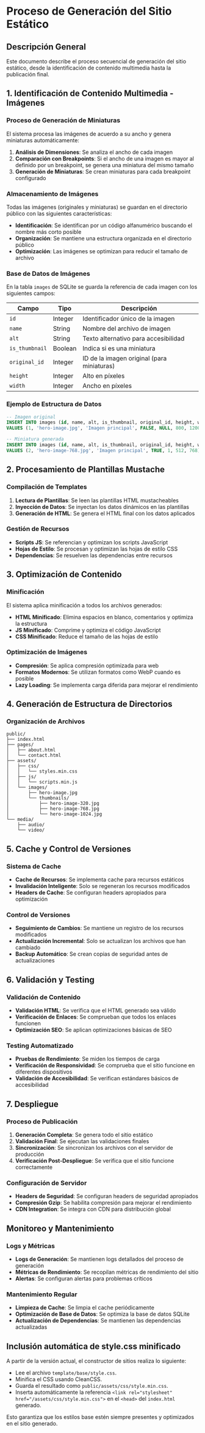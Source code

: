 # Proceso de Generación del Sitio Estático

## Descripción General

Este documento describe el proceso secuencial de generación del sitio estático, desde la identificación de contenido multimedia hasta la publicación final.

## 1. Identificación de Contenido Multimedia - Imágenes

### Proceso de Generación de Miniaturas

El sistema procesa las imágenes de acuerdo a su ancho y genera miniaturas automáticamente:

1. **Análisis de Dimensiones**: Se analiza el ancho de cada imagen
2. **Comparación con Breakpoints**: Si el ancho de una imagen es mayor al definido por un breakpoint, se genera una miniatura del mismo tamaño
3. **Generación de Miniaturas**: Se crean miniaturas para cada breakpoint configurado

### Almacenamiento de Imágenes

Todas las imágenes (originales y miniaturas) se guardan en el directorio público con las siguientes características:

- **Identificación**: Se identifican por un código alfanumérico buscando el nombre más corto posible
- **Organización**: Se mantiene una estructura organizada en el directorio público
- **Optimización**: Las imágenes se optimizan para reducir el tamaño de archivo

### Base de Datos de Imágenes

En la tabla `images` de SQLite se guarda la referencia de cada imagen con los siguientes campos:

| Campo | Tipo | Descripción |
|-------|------|-------------|
| `id` | Integer | Identificador único de la imagen |
| `name` | String | Nombre del archivo de imagen |
| `alt` | String | Texto alternativo para accesibilidad |
| `is_thumbnail` | Boolean | Indica si es una miniatura |
| `original_id` | Integer | ID de la imagen original (para miniaturas) |
| `height` | Integer | Alto en píxeles |
| `width` | Integer | Ancho en píxeles |

### Ejemplo de Estructura de Datos

```sql
-- Imagen original
INSERT INTO images (id, name, alt, is_thumbnail, original_id, height, width) 
VALUES (1, 'hero-image.jpg', 'Imagen principal', FALSE, NULL, 800, 1200);

-- Miniatura generada
INSERT INTO images (id, name, alt, is_thumbnail, original_id, height, width) 
VALUES (2, 'hero-image-768.jpg', 'Imagen principal', TRUE, 1, 512, 768);
```

## 2. Procesamiento de Plantillas Mustache

### Compilación de Templates

1. **Lectura de Plantillas**: Se leen las plantillas HTML mustacheables
2. **Inyección de Datos**: Se inyectan los datos dinámicos en las plantillas
3. **Generación de HTML**: Se genera el HTML final con los datos aplicados

### Gestión de Recursos

- **Scripts JS**: Se referencian y optimizan los scripts JavaScript
- **Hojas de Estilo**: Se procesan y optimizan las hojas de estilo CSS
- **Dependencias**: Se resuelven las dependencias entre recursos

## 3. Optimización de Contenido

### Minificación

El sistema aplica minificación a todos los archivos generados:

- **HTML Minificado**: Elimina espacios en blanco, comentarios y optimiza la estructura
- **JS Minificado**: Comprime y optimiza el código JavaScript
- **CSS Minificado**: Reduce el tamaño de las hojas de estilo

### Optimización de Imágenes

- **Compresión**: Se aplica compresión optimizada para web
- **Formatos Modernos**: Se utilizan formatos como WebP cuando es posible
- **Lazy Loading**: Se implementa carga diferida para mejorar el rendimiento

## 4. Generación de Estructura de Directorios

### Organización de Archivos

```
public/
├── index.html
├── pages/
│   ├── about.html
│   └── contact.html
├── assets/
│   ├── css/
│   │   └── styles.min.css
│   ├── js/
│   │   └── scripts.min.js
│   └── images/
│       ├── hero-image.jpg
│       └── thumbnails/
│           ├── hero-image-320.jpg
│           ├── hero-image-768.jpg
│           └── hero-image-1024.jpg
└── media/
    ├── audio/
    └── video/
```

## 5. Cache y Control de Versiones

### Sistema de Cache

- **Cache de Recursos**: Se implementa cache para recursos estáticos
- **Invalidación Inteligente**: Solo se regeneran los recursos modificados
- **Headers de Cache**: Se configuran headers apropiados para optimización

### Control de Versiones

- **Seguimiento de Cambios**: Se mantiene un registro de los recursos modificados
- **Actualización Incremental**: Solo se actualizan los archivos que han cambiado
- **Backup Automático**: Se crean copias de seguridad antes de actualizaciones

## 6. Validación y Testing

### Validación de Contenido

- **Validación HTML**: Se verifica que el HTML generado sea válido
- **Verificación de Enlaces**: Se comprueban que todos los enlaces funcionen
- **Optimización SEO**: Se aplican optimizaciones básicas de SEO

### Testing Automatizado

- **Pruebas de Rendimiento**: Se miden los tiempos de carga
- **Verificación de Responsividad**: Se comprueba que el sitio funcione en diferentes dispositivos
- **Validación de Accesibilidad**: Se verifican estándares básicos de accesibilidad

## 7. Despliegue

### Proceso de Publicación

1. **Generación Completa**: Se genera todo el sitio estático
2. **Validación Final**: Se ejecutan las validaciones finales
3. **Sincronización**: Se sincronizan los archivos con el servidor de producción
4. **Verificación Post-Despliegue**: Se verifica que el sitio funcione correctamente

### Configuración de Servidor

- **Headers de Seguridad**: Se configuran headers de seguridad apropiados
- **Compresión Gzip**: Se habilita compresión para mejorar el rendimiento
- **CDN Integration**: Se integra con CDN para distribución global

## Monitoreo y Mantenimiento

### Logs y Métricas

- **Logs de Generación**: Se mantienen logs detallados del proceso de generación
- **Métricas de Rendimiento**: Se recopilan métricas de rendimiento del sitio
- **Alertas**: Se configuran alertas para problemas críticos

### Mantenimiento Regular

- **Limpieza de Cache**: Se limpia el cache periódicamente
- **Optimización de Base de Datos**: Se optimiza la base de datos SQLite
- **Actualización de Dependencias**: Se mantienen las dependencias actualizadas 

## Inclusión automática de style.css minificado

A partir de la versión actual, el constructor de sitios realiza lo siguiente:

- Lee el archivo `template/base/style.css`.
- Minifica el CSS usando CleanCSS.
- Guarda el resultado como `public/assets/css/style.min.css`.
- Inserta automáticamente la referencia `<link rel="stylesheet" href="/assets/css/style.min.css">` en el `<head>` del `index.html` generado.

Esto garantiza que los estilos base estén siempre presentes y optimizados en el sitio generado. 